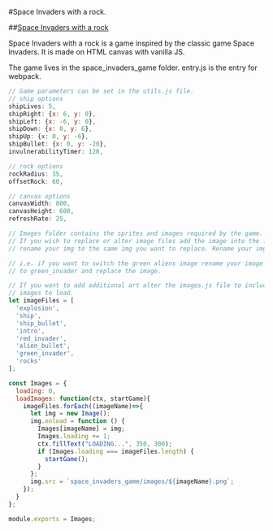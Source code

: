 #Space Invaders with a rock.

##[Space Invaders with a rock](http://www.qin-zhu.com/space_invadersJS/)

Space Invaders with a rock is a game inspired by the classic game Space Invaders.
It is made on HTML canvas with vanilla JS.

The game lives in the space_invaders_game folder. entry.js is the entry for
webpack.
````javascript
// Game parameters can be set in the utils.js file.
// ship options
shipLives: 5,
shipRight: {x: 6, y: 0},
shipLeft: {x: -6, y: 0},
shipDown: {x: 0, y: 6},
shipUp: {x: 0, y: -6},
shipBullet: {x: 0, y: -20},
invulnerabilityTimer: 120,

// rock options
rockRadius: 35,
offsetRock: 60,

// canvas options
canvasWidth: 800,
canvasHeight: 600,
refreshRate: 25,
````

````javascript
// Images folder contains the sprites and images required by the game.
// If you wish to replace or alter image files add the image into the folder and
// rename your img to the same img you want to replace. Rename your img to .png

// i.e. if you want to switch the green aliens image rename your image
// to green_invader and replace the image.

// If you want to add additional art alter the images.js file to include more
// images to load.
let imageFiles = [
  'explosion',
  'ship',
  'ship_bullet',
  'intro',
  'red_invader',
  'alien_bullet',
  'green_invader',
  'rocks'
];

const Images = {
  loading: 0,
  loadImages: function(ctx, startGame){
    imageFiles.forEach((imageName)=>{
      let img = new Image();
      img.onload = function () {
        Images[imageName] = img;
        Images.loading += 1;
        ctx.fillText("LOADING...", 350, 300);
        if (Images.loading === imageFiles.length) {
          startGame();
        }
      };
      img.src = `space_invaders_game/images/${imageName}.png`;
    });
  }
};

module.exports = Images;

````
